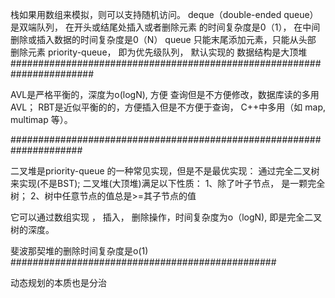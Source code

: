 栈如果用数组来模拟，则可以支持随机访问。
deque（double-ended queue）是双端队列， 在开头或结尾处插入或者删除元素 的时间复杂度是0（1），
           在中间删除或插入数据的时间复杂度是0（N）
queue 只能末尾添加元素，只能从头部 删除元素
priority-queue， 即为优先级队列， 默认实现的 数据结构是大顶堆
#######################################################################

AVL是严格平衡的，深度为o(logN), 方便 查询但是不方便修改，数据库读的多用AVL；
RBT是近似平衡的的，方便插入但是不方便于查询， C++中多用（如 map, multimap 等）。

#####################################################################


二叉堆是priority-queue 的一种常见实现，但是不是最优实现：
通过完全二叉树来实现(不是BST);
二叉堆(大顶堆)满足以下性质：
    1、除了叶子节点， 是一颗完全树；
    2、树中任意节点的值总是>=其子节点的值

它可以通过数组实现 ， 插入， 删除操作，时间复杂度为o（logN), 即是完全二叉树的深度。

斐波那契堆的删除时间复杂度是o(1)
################################################

动态规划的本质也是分治
